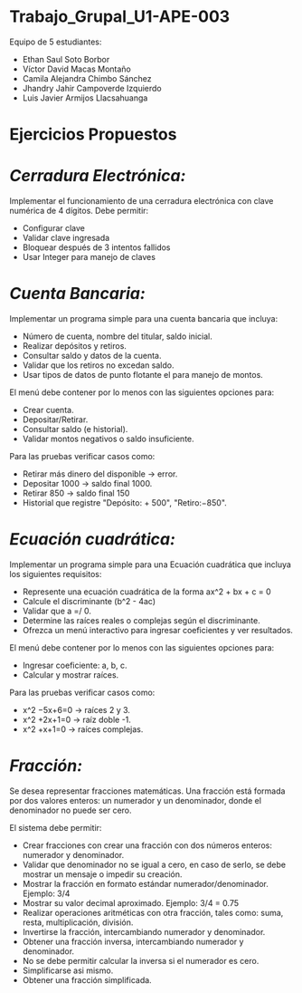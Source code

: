 # Trabajo_Grupal_U1-APE-003
Equipo de 5 estudiantes:
-	Ethan Saul Soto Borbor
-	Víctor David Macas Montaño
-	Camila Alejandra Chimbo Sánchez
-	Jhandry Jahir Campoverde Izquierdo
-	Luis Javier Armijos Llacsahuanga

# Ejercicios Propuestos
# *Cerradura Electrónica:*
Implementar el funcionamiento de una cerradura electrónica con clave numérica de 4 dígitos. Debe permitir:
-	Configurar clave
-	Validar clave ingresada
-	Bloquear después de 3 intentos fallidos
-	Usar Integer para manejo de claves

# *Cuenta Bancaria:*
Implementar un programa simple para una cuenta bancaria que incluya:
-	Número de cuenta, nombre del titular, saldo inicial.
-	Realizar depósitos y retiros.
-	Consultar saldo y datos de la cuenta.
-	Validar que los retiros no excedan saldo.
-	Usar tipos de datos de punto flotante el para manejo de montos.

El menú debe contener por lo menos con las siguientes opciones para:
-	Crear cuenta.
-	Depositar/Retirar.
-	Consultar saldo (e historial).
-	Validar montos negativos o saldo insuficiente.

Para las pruebas verificar casos como:
-	Retirar más dinero del disponible → error.
-	Depositar 1000 → saldo final 1000.
-	Retirar 850 → saldo final 150
-	Historial que registre "Depósito: + 500", "Retiro:−850".

# *Ecuación cuadrática:*
Implementar un programa simple para una Ecuación cuadrática que incluya los siguientes requisitos:
-	Represente una ecuación cuadrática de la forma ax^2 + bx + c = 0
-	Calcule el discriminante (b^2 - 4ac)
-	Validar que a =/ 0.
-	Determine las raíces reales o complejas según el discriminante.
-	Ofrezca un menú interactivo para ingresar coeficientes y ver resultados.

El menú debe contener por lo menos con las siguientes opciones para:
-	Ingresar coeficiente: a, b, c.
-	Calcular y mostrar raíces.

Para las pruebas verificar casos como:
-	x^2 −5x+6=0 → raíces 2 y 3.
-	x^2 +2x+1=0 → raíz doble -1.
-	x^2 +x+1=0 → raíces complejas.

# *Fracción:*
Se desea representar fracciones matemáticas. Una fracción está formada por dos valores enteros: un numerador y un denominador, donde el denominador no puede ser cero.

El sistema debe permitir:
-	Crear fracciones con crear una fracción con dos números enteros: numerador y denominador.
-	Validar que denominador no se igual a cero, en caso de serlo, se debe mostrar un mensaje o impedir su creación.
-	Mostrar la fracción en formato estándar numerador/denominador. Ejemplo: 3/4
-	Mostrar su valor decimal aproximado. Ejemplo: 3/4 = 0.75
-	Realizar operaciones aritméticas con otra fracción, tales como: suma, resta, multiplicación, división.
-	Invertirse la fracción, intercambiando numerador y denominador.
-	Obtener una fracción inversa, intercambiando numerador y denominador.
-	No se debe permitir calcular la inversa si el numerador es cero.
-	Simplificarse asi mismo.
-	Obtener una fracción simplificada.

